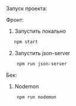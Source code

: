 Запуск проекта:

Фронт:

1) Запустить локально
```bash
   npm start
```
2) Запустить json-server
```bash
    npm run json-server
```

 Бек:
 1) Nodemon
```bash
    npm run nodemon
```
